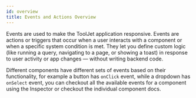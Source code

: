 ```yaml
---
id: overview
title: Events and Actions Overview
---
```


Events are used to make the ToolJet application responsive. Events are actions or triggers that occur when a user interacts with a component or when a specific system condition is met. They let you define custom logic (like running a query, navigating to a page, or showing a toast) in response to user activity or app changes — without writing backend code.

Different components have different sets of events based on their functionality, for example a button has `onClick` event, while a dropdown has `onSelect` event, you can checkout all the available events for a component using the Inspector or checkout the individual component docs.